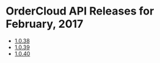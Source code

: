 # OrderCloud API Releases for February, 2017

- [1.0.38](v38.md)
- [1.0.39](v39.md)
- [1.0.40](v40.md)